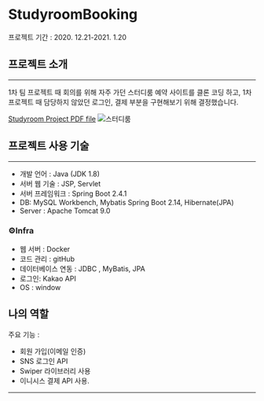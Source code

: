 # StudyroomBooking

프로젝트 기간 : 2020. 12.21-2021. 1.20 

## 프로젝트 소개

---

1차 팀 프로젝트 때 회의를 위해 자주 가던 스터디룸 예약 사이트를 클론 코딩 하고, 1차 프로젝트 때 담당하지 않았던 로그인, 결제 부분을 구현해보기 위해 결정했습니다.  

[Studyroom Project PDF file](https://github.com/JiyoonChae/StudyroomBooking/blob/53846e12de3ef6f063a53b3a8a02cb2d4e98d0ef/StudyRoom%20Booking.pdf)
![스터디룸](https://user-images.githubusercontent.com/71802752/132086917-9e95591c-5e6d-4753-b309-2be64e5ab741.PNG)


## 프로젝트 사용 기술

---

- 개발 언어 : Java (JDK 1.8)
- 서버 웹 기술 : JSP, Servlet
- 서버 프레임워크 : Spring Boot 2.4.1
- DB: MySQL Workbench, Mybatis Spring Boot 2.14, Hibernate(JPA)
- Server : Apache Tomcat 9.0

### ⚙Infra

- 웹 서버 : Docker
- 코드 관리 : gitHub
- 데이터베이스 연동 : JDBC , MyBatis, JPA
- 로그인: Kakao API
- OS : window

## 나의 역할

주요 기능 :  
 - 회원 가입(이메일 인증)  
 - SNS 로그인 API   
 - Swiper 라이브러리 사용  
 - 이니시스 결제 API 사용.

---
